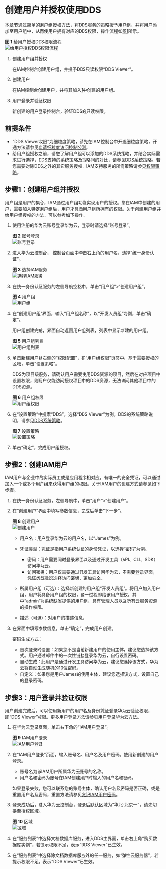 # 创建用户并授权使用DDS<a name="dds_03_0060"></a>

本章节通过简单的用户组授权方法，将DDS服务的策略授予用户组，并将用户添加至用户组中，从而使用户拥有对应的DDS权限，操作流程如[图1](#fig15125554595)所示。

**图 1**  给用户授权DDS权限流程<a name="fig15125554595"></a>  
![](figures/给用户授权DDS权限流程.png "给用户授权DDS权限流程")

1.  <a name="li124716231010"></a>创建用户组并授权

    在IAM控制台创建用户组，并授予DDS只读权限“DDS Viewer”。

2.  创建用户

    在IAM控制台创建用户，并将其加入[1](#li124716231010)中创建的用户组。

3.  用户登录并验证权限

    新创建的用户登录控制台，验证DDS的只读权限。


## 前提条件<a name="section63201225915"></a>

-   “DDS Viewer权限”为细粒度策略，请先在IAM控制台中开通细粒度策略，开通方法请参见[申请细粒度访问控制公测](https://support.huaweicloud.com/usermanual-iam/iam_01_019.html)。
-   给用户组授权之前，请您了解用户组可以添加的DDS系统策略，并结合实际需求进行选择，DDS支持的系统策略及策略间的对比，请参见[DDS系统策略](https://support.huaweicloud.com/productdesc-dds/dds_01_0019.html)。若您需要对除DDS之外的其它服务授权，IAM支持服务的所有策略请参见[权限策略](https://support.huaweicloud.com/usermanual-permissions/zh-cn_topic_0063498930.html)。

## 步骤1：创建用户组并授权<a name="section17203172817219"></a>

用户组是用户的集合，IAM通过用户组功能实现用户的授权。您在IAM中创建的用户，需要加入特定用户组后，用户才具备用户组所拥有的权限。关于创建用户组并给用户组授权的方法，可以参考如下操作。

1.  使用注册的华为云账号登录华为云，登录时请选择“账号登录”。

    **图 2**  账号登录<a name="fig4853155615112"></a>  
    ![](figures/账号登录.png "账号登录")

2.  进入华为云控制台， 控制台页面中单击右上角的用户名，选择“统一身份认证”。

    **图 3**  选择IAM服务<a name="fig138311891313"></a>  
    ![](figures/选择IAM服务.png "选择IAM服务")

3.  在统一身份认证服务的左侧导航空格中，单击“用户组”\>“创建用户组”。

    **图 4**  用户组<a name="fig15528205411156"></a>  
    ![](figures/用户组.png "用户组")

4.  在“创建用户组”界面，输入“用户组名称”，以“开发人员组”为例，单击“确定”。

    用户组创建完成，界面自动返回用户组列表，列表中显示新建的用户组。

    **图 5**  用户组列表<a name="fig6523256788"></a>  
    ![](figures/用户组列表.png "用户组列表")

5.  单击新建用户组右侧的“权限配置”，在“用户组权限”页签中，基于需要授权的区域，单击“设置策略”。

    DDS为项目级服务，请确认用户需要使用DDS资源的项目，然后在对应项目中设置权限，则用户仅能访问授权项目中的DDS资源，无法访问其他项目中的DDS资源。

    **图 6**  用户组权限<a name="fig84550537107"></a>  
    ![](figures/用户组权限.png "用户组权限")

6.  在“设置策略”中搜索“DDS”，选择“DDS Viewer”为例。DDS的系统策略说明，请参见[DDS系统策略](https://support.huaweicloud.com/productdesc-dds/dds_01_0019.html)。

    **图 7**  设置策略<a name="fig1535793517218"></a>  
    ![](figures/设置策略.png "设置策略")

7.  单击“确定”，完成用户组授权。

## 步骤2：创建IAM用户<a name="section9646104531"></a>

IAM用户与企业中的实际员工或是应用程序相对应，有唯一的安全凭证，可以通过加入一个或多个用户组来获得用户组的权限。关于IAM用户的创建方式请参见如下步骤。

1.  在统一身份认证服务，左侧导航中，单击“用户”\>“创建用户”。
2.  在“创建用户”界面中填写参数信息，完成后单击“下一步”。

    **图 8**  创建用户<a name="fig2911193712516"></a>  
    ![](figures/创建用户.png "创建用户")

    -   用户名：用户登录华为云的用户名，以“James”为例。
    -   凭证类型：凭证是指用户系统认证的身份凭证，以选择“密码”为例。
        -   密码：用户需要同时登录界面以及通过开发工具（API、CLI、SDK）访问华为云。
        -   访问密钥：用户仅需要通过开发工具访问华为云，不需要登录界面，凭证类型建议选择访问密钥，更加安全。

    -   所属用户组（可选）：选择新创建的用户组“开发人员组”。将用户加入用户组，用户将具备用户组的权限，这一过程即给该用户授权。其中“admin”为系统缺省提供的用户组，具有管理人员以及所有云服务资源的操作权限。
    -   描述（可选）：对用户的描述信息。

3.  在界面中填写参数信息，单击“确定”，完成用户创建。

    密码生成方式：

    -   首次登录时设置：如果您不是当前新建用户的使用主体，建议您选择该方式。用户通过邮件中的一次性链接登录华为云，自行设置密码。
    -   自动生成：此用户是通过开发工具访问华为云，建议您选择该方式，华为云将自动生成随机的10位密码。
    -   自定义：如果您是用户James的使用主体，建议您选择该方式，设置自己的登录密码。


## 步骤3：用户登录并验证权限<a name="section186741825132"></a>

用户创建完成后，可以使用新用户的用户名及身份凭证登录华为云验证权限，即“DDS Viewer”权限。更多用户登录方法请参见[用户登录华为云方法](https://support.huaweicloud.com/qs-iam/iam_01_0031.html#section2)。

1.  在华为云登录页面，单击右下角的“IAM用户登录”。

    **图 9**  IAM用户登录<a name="fig88358182911"></a>  
    ![](figures/IAM用户登录.png "IAM用户登录")

2.  在“IAM用户登录”页面，输入账号名、用户名及用户密码，使用新创建的用户登录。

    -   账号名为该IAM用户所属华为云账号的名称。
    -   用户名和密码为账号在IAM创建用户时输入的用户名和密码。

    如果登录失败，您可以联系您的账号主体，确认用户名及密码是否正确，或是重置用户名及密码，重置方法请参见[忘记IAM用户密码](https://support.huaweicloud.com/iam_faq/iam_01_0314.html#section1)。

3.  登录成功后，进入华为云控制台，登录后默认区域为“华北-北京一”，请先切换至授权区域。

    **图 10**  区域<a name="fig112602813331"></a>  
    ![](figures/区域.png "区域")

4.  在“服务列表”中选择文档数据库服务，进入DDS主界面，单击右上角“购买数据库实例”，若提示权限不足，表示“DDS Viewer”已生效。
5.  在“服务列表”中选择除文档数据库服务外的任一服务，如“弹性云服务器”，若提示权限不足，表示“DDS Viewer”已生效。

